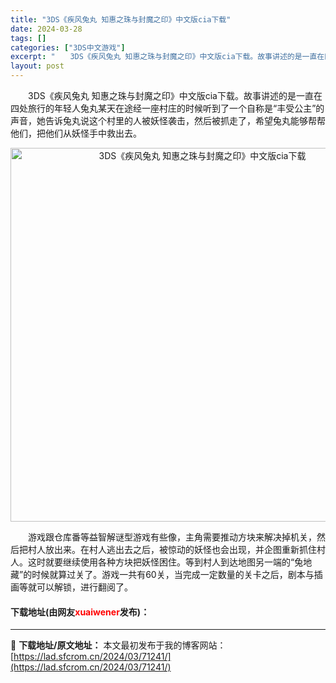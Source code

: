 ```yaml
---
title: "3DS《疾风兔丸 知惠之珠与封魔之印》中文版cia下载"
date: 2024-03-28
tags: []
categories: ["3DS中文游戏"]
excerpt: "　　3DS《疾风兔丸 知惠之珠与封魔之印》中文版cia下载。故事讲述的是一直在四处旅行的年轻人兔丸某天在途经一座村庄的时候听到了一个自称是&ldquo;丰受公主&rdquo;的声音，她告诉兔丸说这个村里的人被妖怪袭击，然后被抓走了，希望兔丸能够帮帮他们，把他们从妖怪手中救出去。 　　游戏跟仓库番等益&hellip;"
layout: post
---
```


 <p>　　3DS《疾风兔丸 知惠之珠与封魔之印》中文版cia下载。故事讲述的是一直在四处旅行的年轻人兔丸某天在途经一座村庄的时候听到了一个自称是&ldquo;丰受公主&rdquo;的声音，她告诉兔丸说这个村里的人被妖怪袭击，然后被抓走了，希望兔丸能够帮帮他们，把他们从妖怪手中救出去。</p> <p align="center"><img align="" border="0" src="https://lad.sfcrom.cn/wp-content/uploads/2024/03/20240328_660548b494658.png" width="598" alt="3DS《疾风兔丸 知惠之珠与封魔之印》中文版cia下载" /></p> <p>　　游戏跟仓库番等益智解谜型游戏有些像，主角需要推动方块来解决掉机关，然后把村人放出来。在村人逃出去之后，被惊动的妖怪也会出现，并企图重新抓住村人。这时就要继续使用各种方块把妖怪困住。等到村人到达地图另一端的&ldquo;兔地藏&rdquo;的时候就算过关了。游戏一共有60关，当完成一定数量的关卡之后，剧本与插画等就可以解锁，进行翻阅了。</p> <p><h4>下载地址(由网友<font color="red">xuaiwener</font>发布)：</h4></p> 

---
📖 **下载地址/原文地址：** 本文最初发布于我的博客网站：[https://lad.sfcrom.cn/2024/03/71241/](https://lad.sfcrom.cn/2024/03/71241/)
